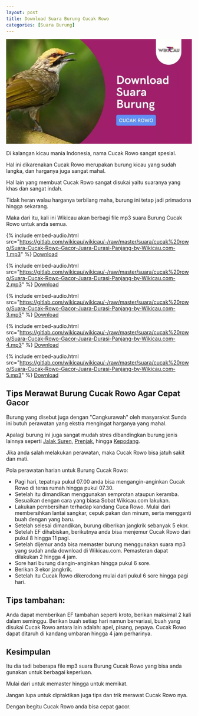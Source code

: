 ```yaml
---
layout: post
title: Download Suara Burung Cucak Rowo
categories: [Suara Burung]
---
```


![](/images/suara-cucak-rowo.webp)

Di kalangan kicau mania Indonesia, nama Cucak Rowo sangat spesial.

Hal ini dikarenakan Cucak Rowo merupakan burung kicau yang sudah langka, dan harganya juga sangat mahal.

Hal lain yang membuat Cucak Rowo sangat disukai yaitu suaranya yang khas dan sangat indah.

Tidak heran walau harganya terbilang maha, burung ini tetap jadi primadona hingga sekarang.

Maka dari itu, kali ini Wikicau akan berbagi file mp3 suara Burung Cucak Rowo untuk anda semua.

{% include embed-audio.html src="https://gitlab.com/wikicau/wikicau/-/raw/master/suara/cucak%20rowo/Suara-Cucak-Rowo-Gacor-Juara-Durasi-Panjang-by-Wikicau.com-1.mp3" %}
[Download](http://bit.ly/2WXJg2D)

{% include embed-audio.html src="https://gitlab.com/wikicau/wikicau/-/raw/master/suara/cucak%20rowo/Suara-Cucak-Rowo-Gacor-Juara-Durasi-Panjang-by-Wikicau.com-2.mp3" %}
[Download](http://bit.ly/2XzmZYN)

{% include embed-audio.html src="https://gitlab.com/wikicau/wikicau/-/raw/master/suara/cucak%20rowo/Suara-Cucak-Rowo-Gacor-Juara-Durasi-Panjang-by-Wikicau.com-3.mp3" %}
[Download](http://bit.ly/2IYQZnv)

{% include embed-audio.html src="https://gitlab.com/wikicau/wikicau/-/raw/master/suara/cucak%20rowo/Suara-Cucak-Rowo-Gacor-Juara-Durasi-Panjang-by-Wikicau.com-4.mp3" %}
[Download](http://bit.ly/2IwQimg)

{% include embed-audio.html src="https://gitlab.com/wikicau/wikicau/-/raw/master/suara/cucak%20rowo/Suara-Cucak-Rowo-Gacor-Juara-Durasi-Panjang-by-Wikicau.com-5.mp3" %}
[Download](http://bit.ly/2IxmQwC)

## Tips Merawat Burung Cucak Rowo Agar Cepat Gacor

Burung yang disebut juga dengan "Cangkurawah" oleh masyarakat Sunda ini butuh perawatan yang ekstra mengingat harganya yang mahal.

Apalagi burung ini juga sangat mudah stres dibandingkan burung jenis lainnya seperti [Jalak Suren](https://wikicau.com/suara-burung-jalak-suren/), [Prenjak](https://wikicau.com/suara-burung-prenjak/), hingga [Kepodang](https://wikicau.com/suara-burung-kepodang/).

Jika anda salah melakukan perawatan, maka Cucak Rowo bisa jatuh sakit dan mati.

Pola perawatan harian untuk Burung Cucak Rowo:

- Pagi hari, tepatnya pukul 07.00 anda bisa mengangin-anginkan Cucak Rowo di teras rumah hingga pukul 07.30.
- Setelah itu dimandikan menggunakan semprotan ataupun keramba. Sesuaikan dengan cara yang biasa Sobat Wikicau.com lakukan.
- Lakukan pembersihan terhadap kandang Cuca Rowo. Mulai dari membersihkan lantai sangkar, cepuk pakan dan minum, serta mengganti buah dengan yang baru.
- Setelah selesai dimandikan, burung diberikan jangkrik sebanyak 5 ekor.
- Setelah EF dihabiskan, berikutnya anda bisa menjemur Cucak Rowo dari pukul 8 hingga 11 pagi.
- Setelah dijemur anda bisa memaster burung menggunakan suara mp3 yang sudah anda download di Wikicau.com. Pemasteran dapat dilakukan 2 hingga 4 jam.
- Sore hari burung diangin-anginkan hingga pukul 6 sore.
- Berikan 3 ekor jangkrik.
- Setelah itu Cucak Rowo dikerodong mulai dari pukul 6 sore hingga pagi hari.

## Tips tambahan:
Anda dapat memberikan EF tambahan seperti kroto, berikan maksimal 2 kali dalam seminggu.
Berikan buah setiap hari namun bervariasi, buah yang disukai Cucak Rowo antara lain adalah: apel, pisang, pepaya.
Cucak Rowo dapat ditaruh di kandang umbaran hingga 4 jam perharinya.

## Kesimpulan

Itu dia tadi beberapa file mp3 suara Burung Cucak Rowo yang bisa anda gunakan untuk berbagai keperluan.

Mulai dari untuk memaster hingga untuk memikat.

Jangan lupa untuk dipraktikan juga tips dan trik merawat Cucak Rowo nya.

Dengan begitu Cucak Rowo anda bisa cepat gacor.